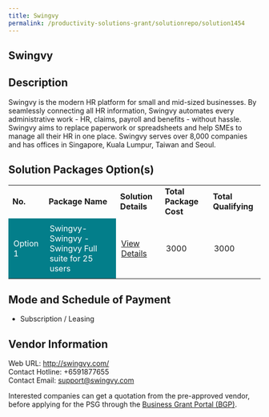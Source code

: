 ```yaml
---
title: Swingvy
permalink: /productivity-solutions-grant/solutionrepo/solution1454
---
```


## Swingvy

## Description

Swingvy is the modern HR platform for small and mid-sized businesses. By seamlessly connecting all HR information, Swingvy automates every administrative work - HR, claims, payroll and benefits - without hassle. Swingvy aims to replace paperwork or spreadsheets and help SMEs to manage all their HR in one place. Swingvy serves over 8,000 companies and has offices in Singapore, Kuala Lumpur, Taiwan and Seoul.

## Solution Packages Option(s)

<table>
<tr>
<td><b>No.</b></td>
<td><b>Package Name</b></td>
<td><b>Solution Details</b></td>
<td><b>Total Package Cost</b></td>
<td><b>Total Qualifying</b></td>
</tr>
<tr>
<td style='padding: 10px; background-color: #037E8A; color: #FFFFFF;'>Option 1</td>
<td style='padding: 10px; background-color: #037E8A; color: #FFFFFF;'>Swingvy-Swingvy - Swingvy Full suite for 25 users</td>
<td style='padding: 10px;'><a href='https://www.gobusiness.gov.sg/images/psg/Desensitised_Swingvy_20200348_Annex_3_Part_3.pdf' target='_blank'>View Details</a></td>
<td style='padding: 10px;'>3000</td>
<td style='padding: 10px;'>3000</td>
</tr>
</table>

## Mode and Schedule of Payment

 - Subscription / Leasing

## Vendor Information

 Web URL: http://swingvy.com/ <br>Contact Hotline: +6591877655 <br>Contact Email: support@swingvy.com <br>

Interested companies can get a quotation from the pre-approved vendor, before applying for the PSG through the <a href='https://www.businessgrants.gov.sg/' target='_blank' rel='noopener'>Business Grant Portal (BGP)</a>.

<script src="/jquery/resize-tables.js"></script>
